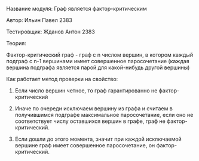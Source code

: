 Название модуля: Граф является фактор-критическим

Автор: Ильин Павел 2383

Тестировщик: Жданов Антон 2383

Теория: 

Фактор-критический граф - граф с n числом вершин, в котором каждый подграф с n-1 вершинами имеет совершенное паросочетание (каждая вершина подграфа является парой для какой-нибудь другой вершины)

Как работает метод проверки на свойство:

1) Если число вершин четное, то граф гарантированно не фактор-критический

2) Иначе по очереди исключаем вершину из графа и считаем в получившимся подграфе максимальное паросочетание, если оно не соответствует числу оставшихся вершин в графе, граф не фактор-критический.

3) Если дошли до этого момента, значит при каждой исключаемой вершине граф имеет совершенное паросочетание, он фактор-критический.
